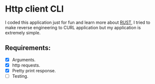 # Http client CLI

I coded this application just for fun and learn more about [RUST](https://www.rust-lang.org/learn),
I tried to make reverse engineering to CURL application but my application is extremely simple.

## Requirements:

- [x] Arguments.
- [x] http requests.
- [x] Pretty print response.
- [ ] Testing.
